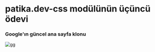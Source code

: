# patika.dev-css modülünün üçüncü ödevi
### Google'ın güncel ana sayfa klonu

![gg](https://user-images.githubusercontent.com/61598000/151864570-b0e63ffb-1346-4667-a086-17d220a5893c.png)

